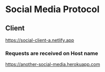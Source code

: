 # Social Media Protocol

## Client
https://social-client-a.netlify.app

### Requests are received on Host name
https://another-social-media.herokuapp.com
